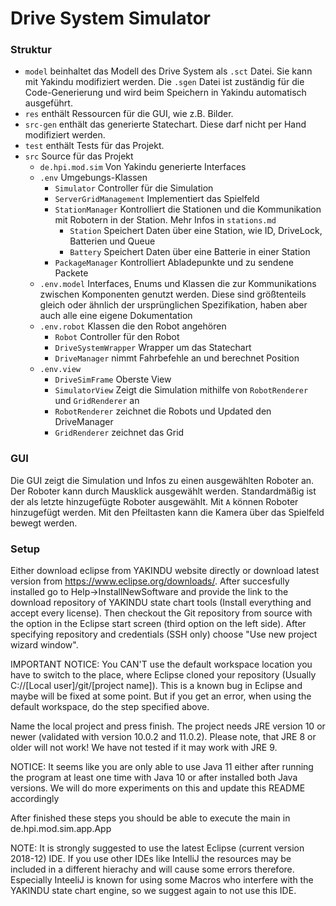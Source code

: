 # Drive System Simulator

### Struktur
- `model` beinhaltet das Modell des Drive System als `.sct` Datei.
  Sie kann mit Yakindu modifiziert werden. 
  Die `.sgen` Datei ist zuständig für die Code-Generierung und wird beim Speichern in Yakindu automatisch ausgeführt.
- `res` enthält Ressourcen für die GUI, wie z.B. Bilder.
- `src-gen` enthält das generierte Statechart. Diese darf nicht per Hand modifiziert werden.
- `test` enthält Tests für das Projekt.
- `src` Source für das Projekt
  - `de.hpi.mod.sim` Von Yakindu generierte Interfaces
  - `.env` Umgebungs-Klassen 
    - `Simulator` Controller für die Simulation
    - `ServerGridManagement` Implementiert das Spielfeld
    - `StationManager` Kontrolliert die Stationen und die Kommunikation mit Robotern in der Station. Mehr Infos in `stations.md`
      - `Station` Speichert Daten über eine Station, wie ID, DriveLock, Batterien und Queue
      - `Battery` Speichert Daten über eine Batterie in einer Station
    - `PackageManager` Kontrolliert Abladepunkte und zu sendene Packete
  - `.env.model` Interfaces, Enums und Klassen die zur Kommunikations zwischen Komponenten genutzt werden. Diese sind größtenteils gleich oder ähnlich der ursprünglichen Spezifikation, haben aber auch alle eine eigene Dokumentation
  - `.env.robot` Klassen die den Robot angehören
    - `Robot` Controller für den Robot
    - `DriveSystemWrapper` Wrapper um das Statechart
    - `DriveManager` nimmt Fahrbefehle an und berechnet Position
  - `.env.view`
    - `DriveSimFrame` Oberste View
    - `SimulatorView` Zeigt die Simulation mithilfe von `RobotRenderer` und `GridRenderer` an
    - `RobotRenderer` zeichnet die Robots und Updated den DriveManager
    - `GridRenderer` zeichnet das Grid

### GUI
Die GUI zeigt die Simulation und Infos zu einen ausgewählten Roboter an.
Der Roboter kann durch Mausklick ausgewählt werden.
Standardmäßig ist der als letzte hinzugefügte Roboter ausgewählt.
Mit `A` können Roboter hinzugefügt werden.
Mit den Pfeiltasten kann die Kamera über das Spielfeld bewegt werden.

### Setup

Either download eclipse from YAKINDU website directly or download latest version from https://www.eclipse.org/downloads/. After succesfully installed go to Help->InstallNewSoftware
and provide the link to the download repository of YAKINDU state chart tools (Install everything and accept every license). Then checkout the Git repository from source with the option in the Eclipse start screen (third option on the left side). After specifying repository and credentials (SSH only) choose "Use new project wizard window".

IMPORTANT NOTICE: You CAN'T use the default workspace location you have to switch to the place, where Eclipse cloned your repository (Usually C://[Local user]/git/[project name]). This is a known bug in Eclipse and maybe will be fixed at some point. But if you get an error, when using the default workspace, do the step specified above.

Name the local project and press finish. The project needs JRE version 10 or newer (validated with version 10.0.2 and 11.0.2). Please note, that JRE 8 or older will not work! We have not tested if it may work with JRE 9.

NOTICE: It seems like you are only able to use Java 11 either after running the program at least one time with Java 10 or after installed both Java versions. We will do more experiments on this and update this README accordingly

After finished these steps you should be able to execute the main in de.hpi.mod.sim.app.App

NOTE: It is strongly suggested to use the latest Eclipse (current version 2018-12) IDE. If you use other IDEs like IntelliJ the resources may be included in a different hierachy and will cause some errors therefore. Especially InteeliJ is known for using some Macros who interfere with the YAKINDU state chart engine, so we suggest again to not use this IDE.